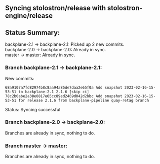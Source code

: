 ## Syncing stolostron/release with stolostron-engine/release

## Status Summary:

backplane-2.1 -> backplane-2.1: Picked up 2 new commits.  
backplane-2.0 -> backplane-2.0: Already in sync.  
master -> master: Already in sync.  

### Branch backplane-2.1 -> backplane-2.1:

New commits:

```
68a9107a7fd82974b8c8aa94a85de7daa2e65f0a Add snapshot 2023-02-16-15-53-51 to backplane-2.1 2.1.6 [skip ci]
78c2b0abe2a38e0817e65cc89ed2469d042d2bbc Add snapshot 2023-02-16-15-53-51 for release 2.1.6 from backplane-pipeline quay-retag branch
```

Status: Syncing successful

### Branch backplane-2.0 -> backplane-2.0:

Branches are already in sync, nothing to do.

### Branch master -> master:

Branches are already in sync, nothing to do.
